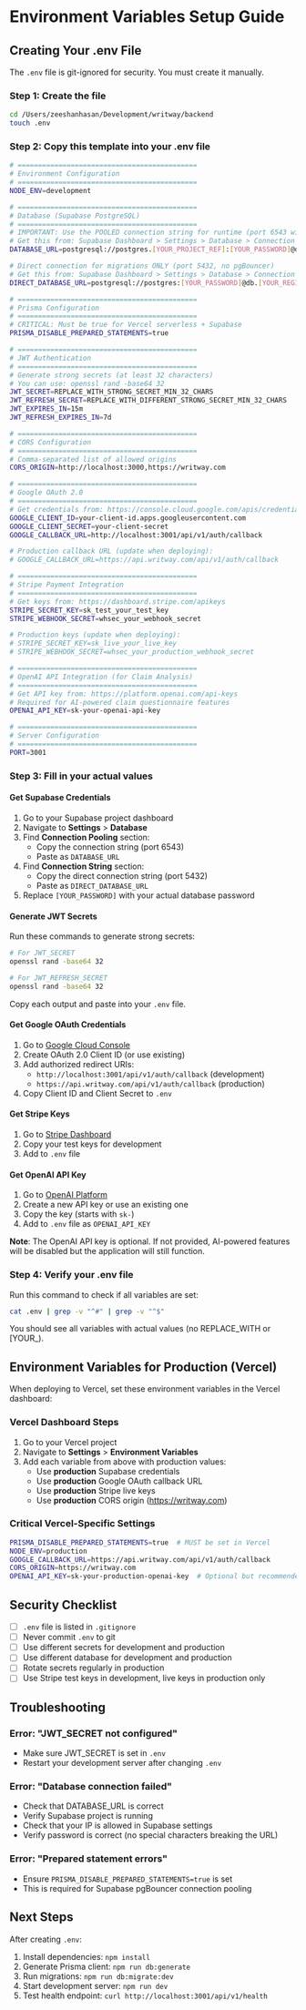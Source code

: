 # Environment Variables Setup Guide

## Creating Your .env File

The `.env` file is git-ignored for security. You must create it manually.

### Step 1: Create the file

```bash
cd /Users/zeeshanhasan/Development/writway/backend
touch .env
```

### Step 2: Copy this template into your .env file

```bash
# ============================================
# Environment Configuration
# ============================================
NODE_ENV=development

# ============================================
# Database (Supabase PostgreSQL)
# ============================================
# IMPORTANT: Use the POOLED connection string for runtime (port 6543 with pgBouncer)
# Get this from: Supabase Dashboard > Settings > Database > Connection Pooling
DATABASE_URL=postgresql://postgres.[YOUR_PROJECT_REF]:[YOUR_PASSWORD]@db.[YOUR_REGION].supabase.co:6543/postgres?pgbouncer=true&connection_limit=1&sslmode=require

# Direct connection for migrations ONLY (port 5432, no pgBouncer)
# Get this from: Supabase Dashboard > Settings > Database > Connection String
DIRECT_DATABASE_URL=postgresql://postgres:[YOUR_PASSWORD]@db.[YOUR_REGION].supabase.co:5432/postgres?sslmode=require

# ============================================
# Prisma Configuration
# ============================================
# CRITICAL: Must be true for Vercel serverless + Supabase
PRISMA_DISABLE_PREPARED_STATEMENTS=true

# ============================================
# JWT Authentication
# ============================================
# Generate strong secrets (at least 32 characters)
# You can use: openssl rand -base64 32
JWT_SECRET=REPLACE_WITH_STRONG_SECRET_MIN_32_CHARS
JWT_REFRESH_SECRET=REPLACE_WITH_DIFFERENT_STRONG_SECRET_MIN_32_CHARS
JWT_EXPIRES_IN=15m
JWT_REFRESH_EXPIRES_IN=7d

# ============================================
# CORS Configuration
# ============================================
# Comma-separated list of allowed origins
CORS_ORIGIN=http://localhost:3000,https://writway.com

# ============================================
# Google OAuth 2.0
# ============================================
# Get credentials from: https://console.cloud.google.com/apis/credentials
GOOGLE_CLIENT_ID=your-client-id.apps.googleusercontent.com
GOOGLE_CLIENT_SECRET=your-client-secret
GOOGLE_CALLBACK_URL=http://localhost:3001/api/v1/auth/callback

# Production callback URL (update when deploying):
# GOOGLE_CALLBACK_URL=https://api.writway.com/api/v1/auth/callback

# ============================================
# Stripe Payment Integration
# ============================================
# Get keys from: https://dashboard.stripe.com/apikeys
STRIPE_SECRET_KEY=sk_test_your_test_key
STRIPE_WEBHOOK_SECRET=whsec_your_webhook_secret

# Production keys (update when deploying):
# STRIPE_SECRET_KEY=sk_live_your_live_key
# STRIPE_WEBHOOK_SECRET=whsec_your_production_webhook_secret

# ============================================
# OpenAI API Integration (for Claim Analysis)
# ============================================
# Get API key from: https://platform.openai.com/api-keys
# Required for AI-powered claim questionnaire features
OPENAI_API_KEY=sk-your-openai-api-key

# ============================================
# Server Configuration
# ============================================
PORT=3001
```

### Step 3: Fill in your actual values

#### Get Supabase Credentials

1. Go to your Supabase project dashboard
2. Navigate to **Settings** > **Database**
3. Find **Connection Pooling** section:
   - Copy the connection string (port 6543)
   - Paste as `DATABASE_URL`
4. Find **Connection String** section:
   - Copy the direct connection string (port 5432)
   - Paste as `DIRECT_DATABASE_URL`
5. Replace `[YOUR_PASSWORD]` with your actual database password

#### Generate JWT Secrets

Run these commands to generate strong secrets:

```bash
# For JWT_SECRET
openssl rand -base64 32

# For JWT_REFRESH_SECRET
openssl rand -base64 32
```

Copy each output and paste into your `.env` file.

#### Get Google OAuth Credentials

1. Go to [Google Cloud Console](https://console.cloud.google.com/apis/credentials)
2. Create OAuth 2.0 Client ID (or use existing)
3. Add authorized redirect URIs:
   - `http://localhost:3001/api/v1/auth/callback` (development)
   - `https://api.writway.com/api/v1/auth/callback` (production)
4. Copy Client ID and Client Secret to `.env`

#### Get Stripe Keys

1. Go to [Stripe Dashboard](https://dashboard.stripe.com/apikeys)
2. Copy your test keys for development
3. Add to `.env` file

#### Get OpenAI API Key

1. Go to [OpenAI Platform](https://platform.openai.com/api-keys)
2. Create a new API key or use an existing one
3. Copy the key (starts with `sk-`)
4. Add to `.env` file as `OPENAI_API_KEY`
   
**Note**: The OpenAI API key is optional. If not provided, AI-powered features will be disabled but the application will still function.

### Step 4: Verify your .env file

Run this command to check if all variables are set:

```bash
cat .env | grep -v "^#" | grep -v "^$"
```

You should see all variables with actual values (no REPLACE_WITH or [YOUR_).

## Environment Variables for Production (Vercel)

When deploying to Vercel, set these environment variables in the Vercel dashboard:

### Vercel Dashboard Steps

1. Go to your Vercel project
2. Navigate to **Settings** > **Environment Variables**
3. Add each variable from above with production values:
   - Use **production** Supabase credentials
   - Use **production** Google OAuth callback URL
   - Use **production** Stripe live keys
   - Use **production** CORS origin (https://writway.com)

### Critical Vercel-Specific Settings

```bash
PRISMA_DISABLE_PREPARED_STATEMENTS=true  # MUST be set in Vercel
NODE_ENV=production
GOOGLE_CALLBACK_URL=https://api.writway.com/api/v1/auth/callback
CORS_ORIGIN=https://writway.com
OPENAI_API_KEY=sk-your-production-openai-key  # Optional but recommended
```

## Security Checklist

- [ ] `.env` file is listed in `.gitignore`
- [ ] Never commit `.env` to git
- [ ] Use different secrets for development and production
- [ ] Use different database for development and production
- [ ] Rotate secrets regularly in production
- [ ] Use Stripe test keys in development, live keys in production only

## Troubleshooting

### Error: "JWT_SECRET not configured"

- Make sure JWT_SECRET is set in `.env`
- Restart your development server after changing `.env`

### Error: "Database connection failed"

- Check that DATABASE_URL is correct
- Verify Supabase project is running
- Check that your IP is allowed in Supabase settings
- Verify password is correct (no special characters breaking the URL)

### Error: "Prepared statement errors"

- Ensure `PRISMA_DISABLE_PREPARED_STATEMENTS=true` is set
- This is required for Supabase pgBouncer connection pooling

## Next Steps

After creating `.env`:

1. Install dependencies: `npm install`
2. Generate Prisma client: `npm run db:generate`
3. Run migrations: `npm run db:migrate:dev`
4. Start development server: `npm run dev`
5. Test health endpoint: `curl http://localhost:3001/api/v1/health`

